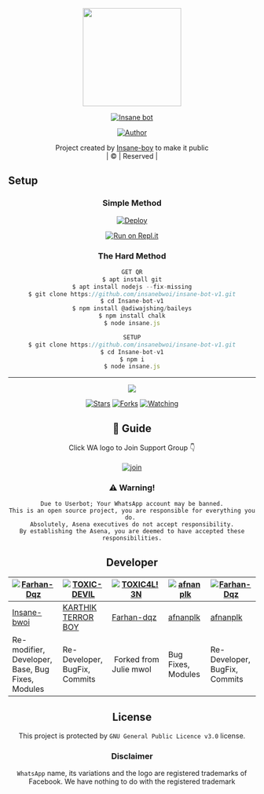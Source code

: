 
<div align="center">
  <img border-radius: 15px src="https://i.imgur.com/BiLC1Ik.jpeg" width="200" height="200"/>
  <p align="center">
<a href="#"><img title="Insane bot" src="https://img.shields.io/badge/Insane bot-green?colorA=%23ff0000&colorB=%23017e40&style=for-the-badge"></a>
</p>
  <p align="center">
<a href="https://github.com/farhan-dqz"><img title="Author" src="https://img.shields.io/badge/Author-INSANE BOY-ins/JulieMwol?color=darkblue&style=for-the-badge&logo=whatsapp"></a>
</p>
</div>
<p align="center">
Project created by <a href="https://github.com/insanebwoi">Insane-boy</a> to make it public
    <br>
       | © |
        Reserved |
    <br> 
</p>

## Setup
<div align="center">

  ### Simple Method
  
[![Deploy](https://www.herokucdn.com/deploy/button.svg)](https://heroku.com/deploy?template=https://github.com/insanebwoi/insane-bot-v1) 
  
[![Run on Repl.it](https://repl.it/badge/github/quiec/whatsAlfa)](https://replit.com/@Farhandqz/JulieMwol)
  
### The Hard Method
```js
GET QR
$ apt install git
$ apt install nodejs --fix-missing
$ git clone https://github.com/insanebwoi/insane-bot-v1.git
$ cd Insane-bot-v1
$ npm install @adiwajshing/baileys
$ npm install chalk
$ node insane.js
```
      
```js
SETUP
$ git clone https://github.com/insanebwoi/insane-bot-v1.git
$ cd Insane-bot-v1
$ npm i
$ node insane.js
```

----

  <p align="center">
  <a href="https://github.com/insanebwoi/insane-bot-v1">
    
<a href="https://github.com/insanebwoi/followers">
<img src="https://img.shields.io/github/repo-size/insanebwoi/insane-bot-v1?color=green&label=Repo%20total%20size&style=plastic">
<p align="center">
<a href="https://github.com/insanebwoi/followers"
<img title="Followers" src="https://img.shields.io/github/followers/insanebwoi?color=blue&style=flat-square"></a>
<a href="https://github.com/insanebwoi/Julie-Mwol/stargazers/"><img title="Stars" src="https://img.shields.io/github/stars/farhan-dqz/JulieMwol?color=blue&style=flat-square"></a>
<a href="https://github.com/insanebwoi/Julie-Mwol/network/members"><img title="Forks" src="https://img.shields.io/github/forks/farhan-dqz/JulieMwol?color=blue&style=flat-square"></a>
<a href="https://github.com/insanebwoi/Julie-Mwol/watchers"><img title="Watching" src="https://img.shields.io/github/watchers/farhan-dqz/JulieMwol?label=Watchers&color=blue&style=flat-square"></a>
</p>

## 📢 Guide
Click WA logo to Join Support Group 👇
    <br>
<br>
  [![join](https://github.com/Alien-alfa/PublicBot/blob/main/wlogo.svg.png)](https://chat.whatsapp.com/BT0nNPBthyFI1ejoSr0i7W)
  <div align="center">
       
    
### ⚠️ Warning! 
```
Due to Userbot; Your WhatsApp account may be banned.
This is an open source project, you are responsible for everything you do. 
Absolutely, Asena executives do not accept responsibility.
By establishing the Asena, you are deemed to have accepted these responsibilities.
```

## Developer
  <div align="center">
    
  [![Farhan-Dqz](https://i.imgur.com/BiLC1Ik.jpeg?size=100)](https://github.com/insanebwoi) | [![TOXIC-DEVIL](https://i.imgur.com/B5KVzI6.jpeg?size=100)](https://github.com/TOXIC-DEVIL) |  [![TOXIC4L!3N](https://avatars.githubusercontent.com/u/83164448?v=4)](https://github.com/AI-VIKI) | [![afnanplk](https://github.com/afnanplk.png?size=100)](https://github.com/afnanplk) | [![Farhan-Dqz](https://i.imgur.com/BiLC1Ik.jpeg?size=100)](https://github.com/insanebwoi) 
----|----|----|----|----
[Insane-bwoi](https://github.com/insanebwoi) | [KARTHIK TERROR BOY](https://github.com/terror-boy) | [Farhan-dqz](https://github.com/farhan-dqz) | [afnanplk](https://github.com/afnanplk) | [afnanplk](https://github.com/afnanplk)
Re-modifier, Developer, Base, Bug Fixes, Modules| Re-Developer, BugFix, Commits |  Forked from Julie mwol | Bug Fixes, Modules | Re-Developer, BugFix, Commits |
  </div>
    


## License
This project is protected by `GNU General Public Licence v3.0` license.

### Disclaimer
`WhatsApp` name, its variations and the logo are registered trademarks of Facebook. We have nothing to do with the registered trademark
